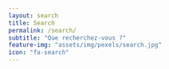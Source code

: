 ```yaml
---
layout: search
title: Search
permalink: /search/
subtitle: "Que recherchez-vous ?"
feature-img: "assets/img/pexels/search.jpg"
icon: "fa-search"
---
```

